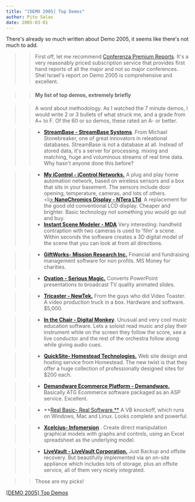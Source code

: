```yaml
---
title: "[DEMO 2005] Top Demos"
author: Pito Salas
date: 2005-03-01
---
```


There's already so much written about Demo 2005, it seems like there's not
much to add.

>>

>> First off, let me recommend [Conferenza Premium
Reports](<http://www.conferenza.com/>). It's a very reasonably priced
subscription service that provides first hand reports of all the major and not
so major conferences. Shel Israel's report on Demo 2005 is comprehensive and
excellent.

>>

>> #### My list of top demos, extremely briefly

>>

>> A word about methodology. As I watched the 7 minute demos, I would write 2
or 3 bullets of what struck me, and a grade from A+ to F. Of the 60 or so
demos, these rated an A- or better.

>>

>>   * [**StreamBase - StreamBase
Systems**](<http://www.demo.com/demo2/demonstrators/streambase.html>). From
Michael Stonebreaker, one of great innovators in releational databases.
StreamBase is not a database at all. Instead of stored data, it's a server for
processing. mixing and matching, huge and voluminous streams of real time
data. Why hasn't anyone done this before?

>>   * [**My iControl - iControl
Networks.**](<http://www.demo.com/demo2/demonstrators/icontrol.html>) A plug
and play home automation network, based on wireless sensors and a box that
sits in your basement. The sensors include door opening, temperature, cameras,
and lots of others.  
> <li[> **NanoChromics Display - NTera
> LTd**](<http://www.demo.com/demo2/demonstrators/ntera.html>). A replacement
> for the good old conventional LCD display. Cheaper and brighter. Basic
> technology not something you would go out and buy.
>>   * [**Instant Scene Modeler -
MDA**](<http://www.demo.com/demo2/demonstrators/mda.html>) Very interesting:
handheld contraption with two cameras is used to 'film' a scene. Within
seconds the software creates a 3D digital model of the scene that you can look
at from all directions.

>>   * **[GiftWorks- Mission Research
Inc.](<http://www.demo.com/demo2/demonstrators/missionresearch.html>)**
Financial and fundraising management software for non profits. MS Money for
charities.

>>   * [**Ovation - Serious
Magic.**](<http://www.demo.com/demo2/demonstrators/seriousmagic.html>)
Converts PowerPoint presentations to broadcast TV quality animated slides.

>>   * [**Tricaster -
NewTek.**](<http://www.demo.com/demo2/demonstrators/newtek.html>) From the
guys who did Video Toaster. A video production truck in a box. Hardware and
software. $5,000.

>>   * [**In the Chair - Digital
Monkey**](<http://www.demo.com/demo2/demonstrators/digitalmonkey.html>).
Unusual and very cool music education software. Lets a soloist read music and
play their instrument while on the screen they follow the score, see a live
conductor and the rest of the orchestra follow along while giving audio cues.

>>   * **[QuickSite- Homestead
Technologies.](<http://www.demo.com/demo2/demonstrators/homesteadtechnologies.html>)**
Web site design and hosting service from Homestead. The new twist is that they
offer a huge collection of professionally designed sites for $200 each.

>>   * [**Demandware Ecommerce Platform -
Demandware.**](<http://www.demo.com/demo2/demonstrators/demandware.html>)
Basically ATG Ecommerce software packaged as an ASP service. Excellent.

>>   * **[Real Basic- Real
Software.**](<http://www.demo.com/demo2/demonstrators/realsoftware.html>) A VB
knockoff, which runs on Windows, Mac and Linux. Looks complete and powerful.

>>   * **[Xcelcius-
Infomersion](<http://www.demo.com/demo2/demonstrators/infommersion.html>)** .
Create direct manipulation graphical models with graphs and controls, using an
Excel spreadsheet as the underlying model.

>>   * [**LiveVault - LiveVault
Corporation.**](<http://www.demo.com/demo2/demonstrators/livevault.html>) Just
Backup and offsite recovery. But beautifully implemented via an on-site
appliance which includes lots of storage, plus an offsite service, all of them
very nicely integrated.

>>

>> Those are my picks!


[[DEMO 2005] Top Demos](None)
